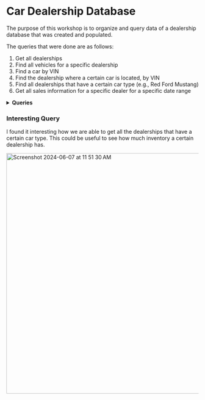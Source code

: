 # Car Dealership Database

The purpose of this workshop is to organize and query data of a dealership database that was created and populated. 

The queries that were done are as follows:

  1. Get all dealerships
  2. Find all vehicles for a specific dealership
  3. Find a car by VIN
  4. Find the dealership where a certain car is located, by VIN
  5. Find all dealerships that have a certain car type (e.g., Red Ford Mustang)
  6. Get all sales information for a specific dealer for a specific date range



<details> 
  
  **<summary> Queries </summary>**

  ### Queries

  

1. Get all dealerships


<img width="663" alt="Screenshot 2024-06-07 at 11 44 27 AM" src="https://github.com/hibbaafzal/WorkshopSeven_CarDealershipDatabase/assets/166542360/ad319bec-4bc6-4b07-9eb8-4b0826633c37">


2. Find all vehicles for a specific dealership

<img width="672" alt="Screenshot 2024-06-07 at 11 49 14 AM" src="https://github.com/hibbaafzal/WorkshopSeven_CarDealershipDatabase/assets/166542360/ea2e7267-baae-4a4b-bb3e-74e105a9895f">

3. Find a car by the VIN


<img width="526" alt="Screenshot 2024-06-07 at 11 50 10 AM" src="https://github.com/hibbaafzal/WorkshopSeven_CarDealershipDatabase/assets/166542360/3bc03d2a-7982-4c86-af6a-dbc438099ef2">


4. Find the dealership where a certain car is located, by VIN


<img width="534" alt="Screenshot 2024-06-07 at 11 50 53 AM" src="https://github.com/hibbaafzal/WorkshopSeven_CarDealershipDatabase/assets/166542360/e035bb5e-0362-4c0f-99c4-0e633c56947d">


5. Find all dealerships that have a certain car type (e.g., Red Ford Mustang)


<img width="775" alt="Screenshot 2024-06-07 at 11 52 15 AM" src="https://github.com/hibbaafzal/WorkshopSeven_CarDealershipDatabase/assets/166542360/0b444d6e-f124-495b-8563-312172541e4e">


6. Get all sales information for a specific dealer for a specific date range

   
<img width="410" alt="Screenshot 2024-06-07 at 11 53 05 AM" src="https://github.com/hibbaafzal/WorkshopSeven_CarDealershipDatabase/assets/166542360/646fc1ec-d173-4192-b2d3-c04c9ca2500c">

</details> 


### Interesting Query
I found it interesting how we are able to get all the dealerships that have a certain car type. 
This could be useful to see how much inventory a certain dealership has. 

<img width="630" alt="Screenshot 2024-06-07 at 11 51 30 AM" src="https://github.com/hibbaafzal/WorkshopSeven_CarDealershipDatabase/assets/166542360/14eb543c-0362-4051-809f-259af46d77ec">


